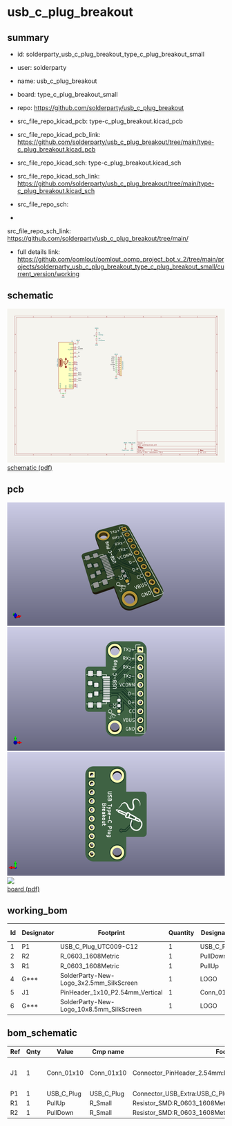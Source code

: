 # usb_c_plug_breakout
 
## summary 
* id: solderparty_usb_c_plug_breakout_type_c_plug_breakout_small
* user: solderparty
* name: usb_c_plug_breakout
* board: type_c_plug_breakout_small
* repo: https://github.com/solderparty/usb_c_plug_breakout
* src_file_repo_kicad_pcb: type-c_plug_breakout.kicad_pcb
* src_file_repo_kicad_pcb_link: https://github.com/solderparty/usb_c_plug_breakout/tree/main/type-c_plug_breakout.kicad_pcb
* src_file_repo_kicad_sch: type-c_plug_breakout.kicad_sch
* src_file_repo_kicad_sch_link: https://github.com/solderparty/usb_c_plug_breakout/tree/main/type-c_plug_breakout.kicad_sch

* src_file_repo_sch: 
*
 src_file_repo_sch_link: https://github.com/solderparty/usb_c_plug_breakout/tree/main/
* full details link: https://github.com/oomlout/oomlout_oomp_project_bot_v_2/tree/main/projects/solderparty_usb_c_plug_breakout_type_c_plug_breakout_small/current_version/working  

## schematic  
![](working_schematic_600.png)  
[schematic (pdf)](working_schematic.pdf)  

## pcb  
![](working_3d_600.png) 
![](working_3d_front_600.png)  
![](working_3d_back_600.png)  
![](working_600.png)  
[board (pdf)](working.pdf)  

## working_bom
| Id | Designator | Footprint | Quantity | Designation | Supplier and ref |  | None | 
| --- | --- | --- | --- | --- | --- | --- | --- | 
| 1 | P1 | USB_C_Plug_UTC009-C12 | 1 | USB_C_Plug |  |  | [''] | 
| 2 | R2 | R_0603_1608Metric | 1 | PullDown |  |  | [''] | 
| 3 | R1 | R_0603_1608Metric | 1 | PullUp |  |  | [''] | 
| 4 | G*** | SolderParty-New-Logo_3x2.5mm_SilkScreen | 1 | LOGO |  |  | [''] | 
| 5 | J1 | PinHeader_1x10_P2.54mm_Vertical | 1 | Conn_01x10 |  |  | [''] | 
| 6 | G*** | SolderParty-New-Logo_10x8.5mm_SilkScreen | 1 | LOGO |  |  | [''] | 


## bom_schematic
| Ref | Qnty | Value | Cmp name | Footprint | Description | Vendor | DNP | 
| --- | --- | --- | --- | --- | --- | --- | --- | 
| J1 | 1 | Conn_01x10 | Conn_01x10 | Connector_PinHeader_2.54mm:PinHeader_1x10_P2.54mm_Vertical | Generic connector, single row, 01x10, script generated (kicad-library-utils/schlib/autogen/connector/) |  |  | 
| P1 | 1 | USB_C_Plug | USB_C_Plug | Connector_USB_Extra:USB_C_Plug_UTC009-C12 | USB Type-C Plug connector |  |  | 
| R1 | 1 | PullUp | R_Small | Resistor_SMD:R_0603_1608Metric | Resistor, small symbol |  |  | 
| R2 | 1 | PullDown | R_Small | Resistor_SMD:R_0603_1608Metric | Resistor, small symbol |  |  | 



